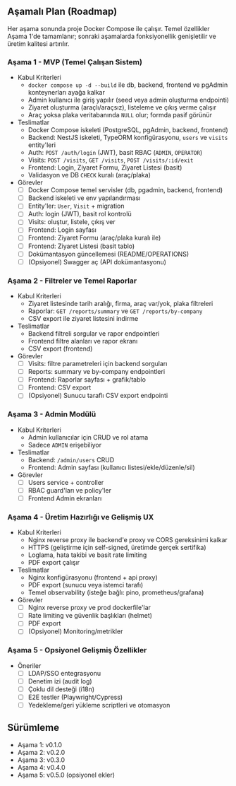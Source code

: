 ## Aşamalı Plan (Roadmap)

Her aşama sonunda proje Docker Compose ile çalışır. Temel özellikler Aşama 1'de tamamlanır; sonraki aşamalarda fonksiyonellik genişletilir ve üretim kalitesi artırılır.

### Aşama 1 - MVP (Temel Çalışan Sistem)
- Kabul Kriterleri
  - `docker compose up -d --build` ile db, backend, frontend ve pgAdmin konteynerları ayağa kalkar
  - Admin kullanıcı ile giriş yapılır (seed veya admin oluşturma endpointi)
  - Ziyaret oluşturma (araçlı/araçsız), listeleme ve çıkış verme çalışır
  - Araç yoksa plaka veritabanında `NULL` olur; formda pasif görünür
- Teslimatlar
  - Docker Compose iskeleti (PostgreSQL, pgAdmin, backend, frontend)
  - Backend: NestJS iskeleti, TypeORM konfigürasyonu, `users` ve `visits` entity'leri
  - Auth: `POST /auth/login` (JWT), basit RBAC (`ADMIN`, `OPERATOR`)
  - Visits: `POST /visits`, `GET /visits`, `POST /visits/:id/exit`
  - Frontend: Login, Ziyaret Formu, Ziyaret Listesi (basit)
  - Validasyon ve DB `CHECK` kuralı (araç/plaka)
- Görevler
  - [ ] Docker Compose temel servisler (db, pgadmin, backend, frontend)
  - [ ] Backend iskeleti ve env yapılandırması
  - [ ] Entity'ler: `User`, `Visit` + migration
  - [ ] Auth: login (JWT), basit rol kontrolü
  - [ ] Visits: oluştur, listele, çıkış ver
  - [ ] Frontend: Login sayfası
  - [ ] Frontend: Ziyaret Formu (araç/plaka kuralı ile)
  - [ ] Frontend: Ziyaret Listesi (basit tablo)
  - [ ] Dokümantasyon güncellemesi (README/OPERATIONS)
  - [ ] (Opsiyonel) Swagger aç (API dokümantasyonu)

### Aşama 2 - Filtreler ve Temel Raporlar
- Kabul Kriterleri
  - Ziyaret listesinde tarih aralığı, firma, araç var/yok, plaka filtreleri
  - Raporlar: `GET /reports/summary` ve `GET /reports/by-company`
  - CSV export ile ziyaret listesini indirme
- Teslimatlar
  - Backend filtreli sorgular ve rapor endpointleri
  - Frontend filtre alanları ve rapor ekranı
  - CSV export (frontend)
- Görevler
  - [ ] Visits: filtre parametreleri için backend sorguları
  - [ ] Reports: summary ve by-company endpointleri
  - [ ] Frontend: Raporlar sayfası + grafik/tablo
  - [ ] Frontend: CSV export
  - [ ] (Opsiyonel) Sunucu taraflı CSV export endpointi

### Aşama 3 - Admin Modülü
- Kabul Kriterleri
  - Admin kullanıcılar için CRUD ve rol atama
  - Sadece `ADMIN` erişebiliyor
- Teslimatlar
  - Backend: `/admin/users` CRUD
  - Frontend: Admin sayfası (kullanıcı listesi/ekle/düzenle/sil)
- Görevler
  - [ ] Users service + controller
  - [ ] RBAC guard'ları ve policy'ler
  - [ ] Frontend Admin ekranları

### Aşama 4 - Üretim Hazırlığı ve Gelişmiş UX
- Kabul Kriterleri
  - Nginx reverse proxy ile backend'e proxy ve CORS gereksinimi kalkar
  - HTTPS (geliştirme için self-signed, üretimde gerçek sertifika)
  - Loglama, hata takibi ve basit rate limiting
  - PDF export çalışır
- Teslimatlar
  - Nginx konfigürasyonu (frontend + api proxy)
  - PDF export (sunucu veya istemci tarafı)
  - Temel observability (isteğe bağlı: pino, prometheus/grafana)
- Görevler
  - [ ] Nginx reverse proxy ve prod dockerfile'lar
  - [ ] Rate limiting ve güvenlik başlıkları (helmet)
  - [ ] PDF export
  - [ ] (Opsiyonel) Monitoring/metrikler

### Aşama 5 - Opsiyonel Gelişmiş Özellikler
- Öneriler
  - [ ] LDAP/SSO entegrasyonu
  - [ ] Denetim izi (audit log)
  - [ ] Çoklu dil desteği (i18n)
  - [ ] E2E testler (Playwright/Cypress)
  - [ ] Yedekleme/geri yükleme scriptleri ve otomasyon

## Sürümleme
- Aşama 1: v0.1.0
- Aşama 2: v0.2.0
- Aşama 3: v0.3.0
- Aşama 4: v0.4.0
- Aşama 5: v0.5.0 (opsiyonel ekler)
